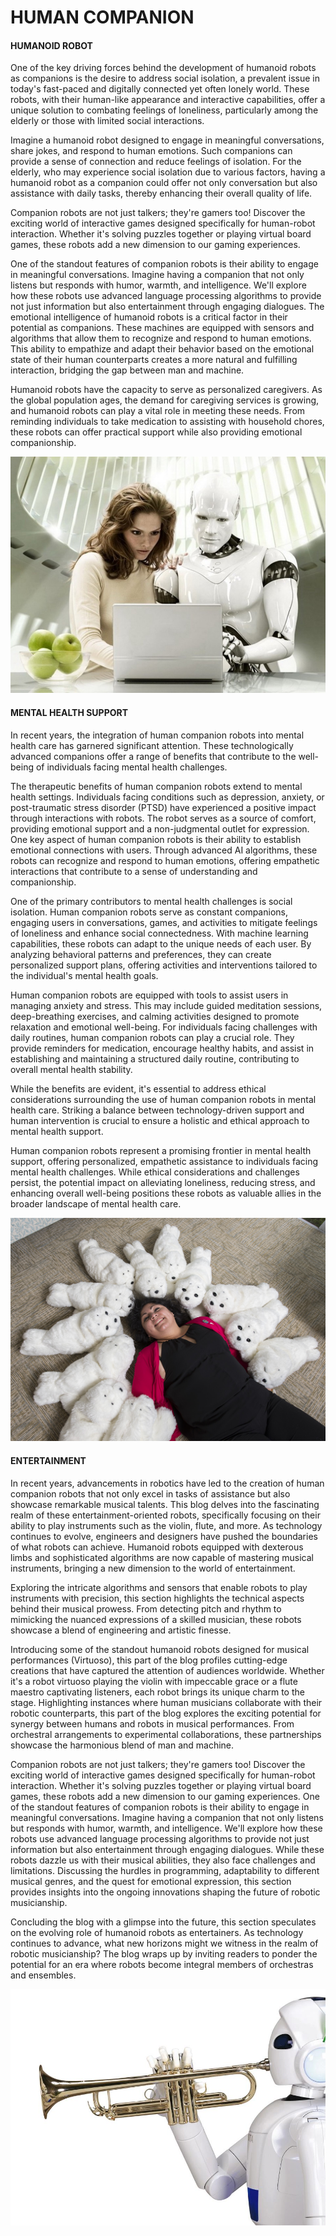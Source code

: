 # HUMAN COMPANION


#### HUMANOID ROBOT
<p>One of the key driving forces behind the development of humanoid robots as companions is the desire to address social isolation, a prevalent issue in today's fast-paced and digitally connected yet often lonely world. These robots, with their human-like appearance and interactive capabilities, offer a unique solution to combating feelings of loneliness, particularly among the elderly or those with limited social interactions.</p>
<p>Imagine a humanoid robot designed to engage in meaningful conversations, share jokes, and respond to human emotions. Such companions can provide a sense of connection and reduce feelings of isolation. For the elderly, who may experience social isolation due to various factors, having a humanoid robot as a companion could offer not only conversation but also assistance with daily tasks, thereby enhancing their overall quality of life.</p>
<p>Companion robots are not just talkers; they're gamers too! Discover the exciting world of interactive games designed specifically for human-robot interaction. Whether it's solving puzzles together or playing virtual board games, these robots add a new dimension to our gaming experiences.</p>
<p>One of the standout features of companion robots is their ability to engage in meaningful conversations. Imagine having a companion that not only listens but responds with humor, warmth, and intelligence. We'll explore how these robots use advanced language processing algorithms to provide not just information but also entertainment through engaging dialogues. The emotional intelligence of humanoid robots is a critical factor in their potential as companions. These machines are equipped with sensors and algorithms that allow them to recognize and respond to human emotions. This ability to empathize and adapt their behavior based on the emotional state of their human counterparts creates a more natural and fulfilling interaction, bridging the gap between man and machine.</p>
<p> Humanoid robots have the capacity to serve as personalized caregivers. As the global population ages, the demand for caregiving services is growing, and humanoid robots can play a vital role in meeting these needs. From reminding individuals to take medication to assisting with household chores, these robots can offer practical support while also providing emotional companionship.</p>

![humanoid](blog_image/humanoid_one.jpeg)


#### MENTAL HEALTH SUPPORT

<p>In recent years, the integration of human companion robots into mental health care has garnered significant attention. These technologically advanced companions offer a range of benefits that contribute to the well-being of individuals facing mental health challenges.</p>
<p>The therapeutic benefits of human companion robots extend to mental health settings. Individuals facing conditions such as depression, anxiety, or post-traumatic stress disorder (PTSD) have experienced a positive impact through interactions with robots. The robot serves as a source of comfort, providing emotional support and a non-judgmental outlet for expression.
One key aspect of human companion robots is their ability to establish emotional connections with users. Through advanced AI algorithms, these robots can recognize and respond to human emotions, offering empathetic interactions that contribute to a sense of understanding and companionship.</p>
<p>One of the primary contributors to mental health challenges is social isolation. Human companion robots serve as constant companions, engaging users in conversations, games, and activities to mitigate feelings of loneliness and enhance social connectedness.
With machine learning capabilities, these robots can adapt to the unique needs of each user. By analyzing behavioral patterns and preferences, they can create personalized support plans, offering activities and interventions tailored to the individual's mental health goals.</p>
<p>Human companion robots are equipped with tools to assist users in managing anxiety and stress. This may include guided meditation sessions, deep-breathing exercises, and calming activities designed to promote relaxation and emotional well-being.
For individuals facing challenges with daily routines, human companion robots can play a crucial role. They provide reminders for medication, encourage healthy habits, and assist in establishing and maintaining a structured daily routine, contributing to overall mental health stability.</p>
<p>While the benefits are evident, it's essential to address ethical considerations surrounding the use of human companion robots in mental health care. Striking a balance between technology-driven support and human intervention is crucial to ensure a holistic and ethical approach to mental health support.</p>
<p>Human companion robots represent a promising frontier in mental health support, offering personalized, empathetic assistance to individuals facing mental health challenges. While ethical considerations and challenges persist, the potential impact on alleviating loneliness, reducing stress, and enhancing overall well-being positions these robots as valuable allies in the broader landscape of mental health care.</p>

![mentalhealth](blog_image/mentalhealth_one.jpg)


#### ENTERTAINMENT

<p>In recent years, advancements in robotics have led to the creation of human companion robots that not only excel in tasks of assistance but also showcase remarkable musical talents. This blog delves into the fascinating realm of these entertainment-oriented robots, specifically focusing on their ability to play instruments such as the violin, flute, and more.
 As technology continues to evolve, engineers and designers have pushed the boundaries of what robots can achieve. Humanoid robots equipped with dexterous limbs and sophisticated algorithms are now capable of mastering musical instruments, bringing a new dimension to the world of entertainment.</p>
<p>Exploring the intricate algorithms and sensors that enable robots to play instruments with precision, this section highlights the technical aspects behind their musical prowess. From detecting pitch and rhythm to mimicking the nuanced expressions of a skilled musician, these robots showcase a blend of engineering and artistic finesse.</p>
<p>Introducing some of the standout humanoid robots designed for musical performances (Virtuoso), this part of the blog profiles cutting-edge creations that have captured the attention of audiences worldwide. Whether it's a robot virtuoso playing the violin with impeccable grace or a flute maestro captivating listeners, each robot brings its unique charm to the stage.
Highlighting instances where human musicians collaborate with their robotic counterparts, this part of the blog explores the exciting potential for synergy between humans and robots in musical performances. From orchestral arrangements to experimental collaborations, these partnerships showcase the harmonious blend of man and machine.</p>
<p>Companion robots are not just talkers; they're gamers too! Discover the exciting world of interactive games designed specifically for human-robot interaction. Whether it's solving puzzles together or playing virtual board games, these robots add a new dimension to our gaming experiences. One of the standout features of companion robots is their ability to engage in meaningful conversations. Imagine having a companion that not only listens but responds with humor, warmth, and intelligence. We'll explore how these robots use advanced language processing algorithms to provide not just information but also entertainment through engaging dialogues.
While these robots dazzle us with their musical abilities, they also face challenges and limitations. Discussing the hurdles in programming, adaptability to different musical genres, and the quest for emotional expression, this section provides insights into the ongoing innovations shaping the future of robotic musicianship.</p>
<p>Concluding the blog with a glimpse into the future, this section speculates on the evolving role of humanoid robots as entertainers. As technology continues to advance, what new horizons might we witness in the realm of robotic musicianship? The blog wraps up by inviting readers to ponder the potential for an era where robots become integral members of orchestras and ensembles.</p>

![entertainment](blog_image/entertainment_one.jpg)


 
